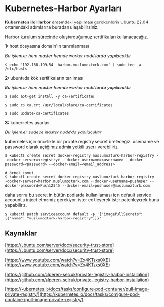# Kubernetes-Harbor Ayarları
**Kubernetes ile Harbor** arasındaki yapılması gerekenlerin Ubuntu 22.04 ortamındaki adımlarına buradan ulaşabilirsiniz.

Harbor kurulum sürecinde oluşturduğumuz sertifikaları kullanacacağız.

**1:** host dosyasına domain'in tanımlanması

*Bu işlemler hem master hemde worker node'larda yapılacaktır*

```shell
$ echo '192.168.199.54  harbor.muslumozturk.com' | sudo tee -a /etc/hosts
```

**2:** ubuntuda kök sertifikaların tanılması

*Bu işlemler hem master hemde worker node'larda yapılacaktır*

```shell
$ sudo apt-get install -y ca-certificates

$ sudo cp ca.crt /usr/local/share/ca-certificates

$ sudo update-ca-certificates
```

**3:** kubernetes ayarları

*Bu işlemler sadece master node'da yapılacaktır*

kubernetes için öncelikle bir private registry secret üreteceğiz. username ve password olarak açtığımız admin yetkili user ı verebiliriz.

```shell
$ kubectl create secret docker-registry muslumozturk-harbor-registry --docker-server=<registry> --docker-username=<username> --docker-password=<password> --docker-email=<email_address>

# örnek komut
$ kubectl create secret docker-registry muslumozturk-harbor-registry --docker-server=harbor.muslumozturk.com --docker-username=pushuser --docker-password=Push12345 --docker-email=pushuser@muslumozturk.com
```


daha sonra bu secret in bütün podlarda kullanılaması için default service account a inject etmemiz gerekiyor. ister editleyerek ister patchleyerek bunu yapabiliriz.

```shell
$ kubectl patch serviceaccount default -p '{"imagePullSecrets": [{"name": "muslumozturk-harbor-registry"}]}'
```

## Kaynaklar

[https://ubuntu.com/server/docs/security-trust-store](https://ubuntu.com/server/docs/security-trust-store)


[https://www.youtube.com/watch?v=Zx4KTsxs0XE](https://www.youtube.com/watch?v=Zx4KTsxs0XE)

[https://github.com/alperen-selcuk/private-registry-harbor-installation](https://github.com/alperen-selcuk/private-registry-harbor-installation)

[https://kubernetes.io/docs/tasks/configure-pod-container/pull-image-private-registry/](https://kubernetes.io/docs/tasks/configure-pod-container/pull-image-private-registry/)